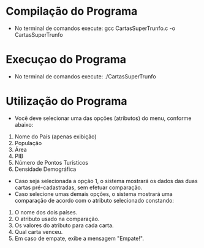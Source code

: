 # Compilação do Programa
- No terminal de comandos execute:
gcc CartasSuperTrunfo.c -o CartasSuperTrunfo

# Execuçao do Programa
- No terminal de comandos execute: 
./CartasSuperTrunfo

# Utilização do Programa
- Você deve selecionar uma das opções (atributos) do menu, conforme abaixo:
1. Nome do País (apenas exibição)
2. População
3. Área
4. PIB
5. Número de Pontos Turísticos
6. Densidade Demográfica
- Caso seja selecionada a opção 1, o sistema mostrará os dados das duas cartas pré-cadastradas, sem efetuar comparação.
- Caso selecione umas demais opções, o sistema mostrará uma comparação de acordo com o atributo selecionado constando:
1. O nome dos dois países.
2. O atributo usado na comparação.
3. Os valores do atributo para cada carta.
4. Qual carta venceu.
5. Em caso de empate, exibe a mensagem "Empate!".
